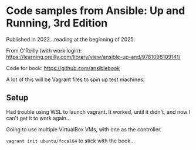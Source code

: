 # Code samples from Ansible: Up and Running, 3rd Edition

Published in 2022...reading at the beginning of 2025.

From O'Reilly (with work login): <https://learning.oreilly.com/library/view/ansible-up-and/9781098109141/>

Code for book: <https://github.com/ansiblebook>

A lot of this will be Vagrant files to spin up test machines.

## Setup

Had trouble using WSL to launch vagrant. It worked, until it didn't, and now I can't get it to work again...

Going to use multiple VirtualBox VMs, with one as the controller.

`vagrant init ubuntu/focal64` to stick with the book...

